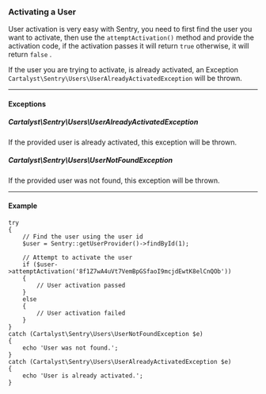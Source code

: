 ### Activating a User

User activation is very easy with Sentry, you need to first find the user you
want to activate, then use the `attemptActivation()` method and provide the
activation code, if the activation passes it will return `true` otherwise, it
will return `false` .

If the user you are trying to activate, is already activated, an Exception
`Cartalyst\Sentry\Users\UserAlreadyActivatedException` will be thrown.

----------

#### Exceptions

##### Cartalyst\Sentry\Users\UserAlreadyActivatedException

If the provided user is already activated, this exception will be thrown.

##### Cartalyst\Sentry\Users\UserNotFoundException

If the provided user was not found, this exception will be thrown.

----------

#### Example

	try
	{
		// Find the user using the user id
		$user = Sentry::getUserProvider()->findById(1);

		// Attempt to activate the user
		if ($user->attemptActivation('8f1Z7wA4uVt7VemBpGSfaoI9mcjdEwtK8elCnQOb'))
		{
			// User activation passed
		}
		else
		{
			// User activation failed
		}
	}
	catch (Cartalyst\Sentry\Users\UserNotFoundException $e)
	{
		echo 'User was not found.';
	}
	catch (Cartalyst\Sentry\Users\UserAlreadyActivatedException $e)
	{
		echo 'User is already activated.';
	}
